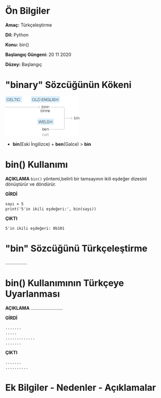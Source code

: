 # Ön Bilgiler
**Amaç:** Türkçeleştirme

**Dil:** Python

**Konu:** bin()

**Başlangıç Güngeni:** 20 11 2020

**Düzey:** Başlangıç

# "binary" Sözcüğünün Kökeni
![Görsel](/belgelik/görseller/kökenbilim/bin.png)

- **bin**(Eski İngilizce) + **ben**(Galce) > **bin**

# bin() Kullanımı

**AÇIKLAMA**
`bin()` yöntemi,belirli bir tamsayının ikili eşdeğer dizesini dönüştürür ve döndürür.

**GİRDİ**
```
sayı = 5
print('5'in ikili eşdeğeri:', bin(sayı))
```
**ÇIKTI**
```
5'in ikili eşdeğeri: 0b101
```

# "bin" Sözcüğünü Türkçeleştirme
.................

# bin() Kullanımının Türkçeye Uyarlanması

**AÇIKLAMA**
.........................

**GİRDİ**
```
.......
.....
.............
.......
```
**ÇIKTI**
```
.......
..........
```
# Ek Bilgiler - Nedenler - Açıklamalar



